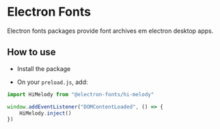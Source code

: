 # Electron Fonts

Electron fonts packages provide font archives em electron desktop apps.

## How to use

* Install the package

* On your `preload.js`, add:

```ts
import HiMelody from "@electron-fonts/hi-melody"

window.addEventListener("DOMContentLoaded", () => {
    HiMelody.inject()
})
```
